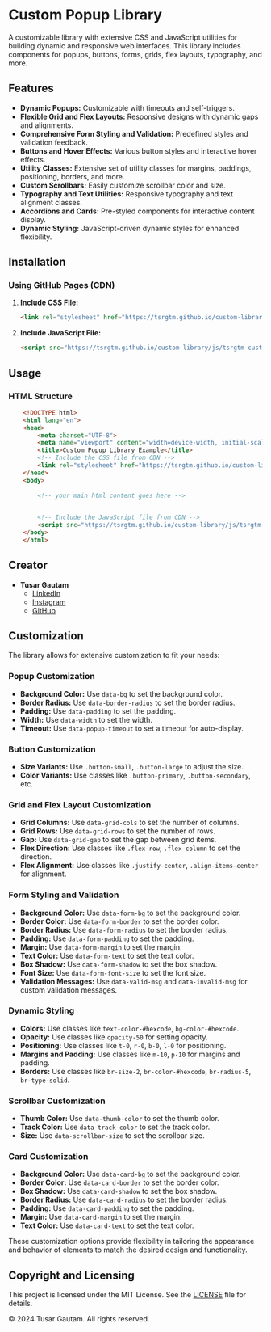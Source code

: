 # Custom Popup Library

A customizable library with extensive CSS and JavaScript utilities for building dynamic and responsive web interfaces. This library includes components for popups, buttons, forms, grids, flex layouts, typography, and more.

## Features

- **Dynamic Popups:** Customizable with timeouts and self-triggers.
- **Flexible Grid and Flex Layouts:** Responsive designs with dynamic gaps and alignments.
- **Comprehensive Form Styling and Validation:** Predefined styles and validation feedback.
- **Buttons and Hover Effects:** Various button styles and interactive hover effects.
- **Utility Classes:** Extensive set of utility classes for margins, paddings, positioning, borders, and more.
- **Custom Scrollbars:** Easily customize scrollbar color and size.
- **Typography and Text Utilities:** Responsive typography and text alignment classes.
- **Accordions and Cards:** Pre-styled components for interactive content display.
- **Dynamic Styling:** JavaScript-driven dynamic styles for enhanced flexibility.

## Installation

### Using GitHub Pages (CDN)

1. **Include CSS File:**
    ```html
    <link rel="stylesheet" href="https://tsrgtm.github.io/custom-library/js/tsrgtm-custom.css">
    ```

2. **Include JavaScript File:**
    ```html
    <script src="https://tsrgtm.github.io/custom-library/js/tsrgtm-custom.js"></script>
    ```

## Usage

### HTML Structure
```html
    <!DOCTYPE html>
    <html lang="en">
    <head>
        <meta charset="UTF-8">
        <meta name="viewport" content="width=device-width, initial-scale=1.0">
        <title>Custom Popup Library Example</title>
        <!-- Include the CSS file from CDN -->
        <link rel="stylesheet" href="https://tsrgtm.github.io/custom-library/js/tsrgtm-custom.css">
    </head>
    <body>
        
        <!-- your main html content goes here -->
        

        <!-- Include the JavaScript file from CDN -->
        <script src="https://tsrgtm.github.io/custom-library/js/tsrgtm-custom.js"></script>
    </body>
    </html>
```


## Creator

- **Tusar Gautam**
  - [LinkedIn](https://www.linkedin.com/in/tusar-gautam-9b92322b7/)
  - [Instagram](https://www.instagram.com/tsrgtm/)
  - [GitHub](https://github.com/Tsrgtm)




## Customization

The library allows for extensive customization to fit your needs:

### Popup Customization
- **Background Color:** Use `data-bg` to set the background color.
- **Border Radius:** Use `data-border-radius` to set the border radius.
- **Padding:** Use `data-padding` to set the padding.
- **Width:** Use `data-width` to set the width.
- **Timeout:** Use `data-popup-timeout` to set a timeout for auto-display.

### Button Customization
- **Size Variants:** Use `.button-small`, `.button-large` to adjust the size.
- **Color Variants:** Use classes like `.button-primary`, `.button-secondary`, etc.

### Grid and Flex Layout Customization
- **Grid Columns:** Use `data-grid-cols` to set the number of columns.
- **Grid Rows:** Use `data-grid-rows` to set the number of rows.
- **Gap:** Use `data-grid-gap` to set the gap between grid items.
- **Flex Direction:** Use classes like `.flex-row`, `.flex-column` to set the direction.
- **Flex Alignment:** Use classes like `.justify-center`, `.align-items-center` for alignment.

### Form Styling and Validation
- **Background Color:** Use `data-form-bg` to set the background color.
- **Border Color:** Use `data-form-border` to set the border color.
- **Border Radius:** Use `data-form-radius` to set the border radius.
- **Padding:** Use `data-form-padding` to set the padding.
- **Margin:** Use `data-form-margin` to set the margin.
- **Text Color:** Use `data-form-text` to set the text color.
- **Box Shadow:** Use `data-form-shadow` to set the box shadow.
- **Font Size:** Use `data-form-font-size` to set the font size.
- **Validation Messages:** Use `data-valid-msg` and `data-invalid-msg` for custom validation messages.

### Dynamic Styling
- **Colors:** Use classes like `text-color-#hexcode`, `bg-color-#hexcode`.
- **Opacity:** Use classes like `opacity-50` for setting opacity.
- **Positioning:** Use classes like `t-0`, `r-0`, `b-0`, `l-0` for positioning.
- **Margins and Padding:** Use classes like `m-10`, `p-10` for margins and padding.
- **Borders:** Use classes like `br-size-2`, `br-color-#hexcode`, `br-radius-5`, `br-type-solid`.

### Scrollbar Customization
- **Thumb Color:** Use `data-thumb-color` to set the thumb color.
- **Track Color:** Use `data-track-color` to set the track color.
- **Size:** Use `data-scrollbar-size` to set the scrollbar size.

### Card Customization
- **Background Color:** Use `data-card-bg` to set the background color.
- **Border Color:** Use `data-card-border` to set the border color.
- **Box Shadow:** Use `data-card-shadow` to set the box shadow.
- **Border Radius:** Use `data-card-radius` to set the border radius.
- **Padding:** Use `data-card-padding` to set the padding.
- **Margin:** Use `data-card-margin` to set the margin.
- **Text Color:** Use `data-card-text` to set the text color.

These customization options provide flexibility in tailoring the appearance and behavior of elements to match the desired design and functionality.




## Copyright and Licensing

This project is licensed under the MIT License. See the [LICENSE](LICENSE) file for details.

© 2024 Tusar Gautam. All rights reserved.